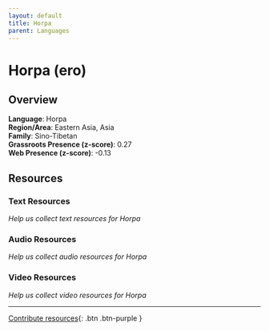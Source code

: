 ```yaml
---
layout: default
title: Horpa
parent: Languages
---
```


# Horpa (ero)

## Overview

**Language**: Horpa  
**Region/Area**: Eastern Asia, Asia  
**Family**: Sino-Tibetan  
**Grassroots Presence (z-score)**: 0.27  
**Web Presence (z-score)**: -0.13  

## Resources

### Text Resources
*Help us collect text resources for Horpa*

### Audio Resources
*Help us collect audio resources for Horpa*

### Video Resources
*Help us collect video resources for Horpa*

---

[Contribute resources](https://forms.office.com/e/1SfLJx3u1r){: .btn .btn-purple }
